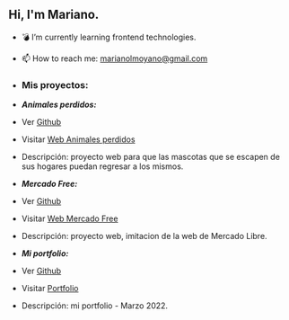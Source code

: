 ## Hi, I'm Mariano.

- 💣 I’m currently learning frontend technologies.
- 📫 How to reach me: marianolmoyano@gmail.com


- ### Mis proyectos:

- ***Animales perdidos:***
- Ver [Github](https://github.com/MarianoMoyano/Animales-perdidos)
- Visitar [Web Animales perdidos](https://marianomoyano.github.io/Animales-perdidos/index.html)
- Descripción: proyecto web para que las mascotas que se escapen de sus hogares puedan regresar a los mismos.

- ***Mercado Free:***
- Ver [Github]()
- Visitar [Web Mercado Free]()
- Descripción: proyecto web, imitacion de la web de Mercado Libre.

- ***Mi portfolio:***
- Ver [Github]()
- Visitar [Portfolio](https://marianomoyano.github.io/Animales-perdidos/index.html)
- Descripción: mi portfolio - Marzo 2022.
